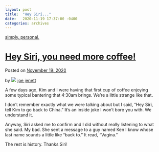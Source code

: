 ```yaml
---
layout: post
title:  "Hey Siri..."
date:   2020-11-19 17:37:00 -0400
categories: archives
---
```


[simply. personal. ](https://simply.personal.jenett.org/hey-siri-you-need-more-coffee/)

 # [Hey Siri, you need more coffee!](https://simply.personal.jenett.org/hey-siri-you-need-more-coffee/ "Permalink to Hey Siri, you need more coffee!")

 Posted on [November 19, 2020](https://simply.personal.jenett.org/hey-siri-you-need-more-coffee/ "5:37 pm")

 by ![](https://secure.gravatar.com/avatar/0bf0445b4e4b39f830b186b7e23195a1?s=40&d=identicon&r=pg) [joe jenett](https://simply.personal.jenett.org/author/admin/ "View all posts by joe jenett")

 A few days ago, Kim and I were having that first cup of coffee enjoying some typical bantering that 4:30am brings. We’re a little strange like that.

 I don’t remember exactly what we were talking about but I said, “Hey Siri, tell Kim to go back to China.” It’s an inside joke I won’t bore you with. We understand it.

 Anyway, Siri asked me to confirm and I did without really listening to what she said. My bad. She sent a message to a guy named Ken I know whose last name sounds a little like “back to.” It read, “Vagina.”

 The rest is history. Thanks Siri!

